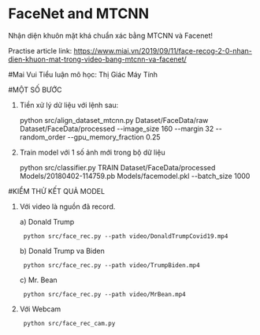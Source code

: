# FaceNet and MTCNN
Nhận diện khuôn mặt khá chuẩn xác bằng MTCNN và Facenet!

Practise article link: 
https://www.miai.vn/2019/09/11/face-recog-2-0-nhan-dien-khuon-mat-trong-video-bang-mtcnn-va-facenet/

#Mai Vui
Tiểu luận mô học: Thị Giác Máy Tính

#MỘT SỐ BƯỚC
1. Tiền xử lý dữ liệu với lệnh sau:

    python src/align_dataset_mtcnn.py  Dataset/FaceData/raw Dataset/FaceData/processed --image_size 160 --margin 32  --random_order --gpu_memory_fraction 0.25

2. Train model với 1 số ảnh mới trong bộ dữ liệu 

    python src/classifier.py TRAIN Dataset/FaceData/processed Models/20180402-114759.pb Models/facemodel.pkl --batch_size 1000

#KIỂM THỬ KẾT QUẢ MODEL
1. Với video là nguồn đã record.

    a) Donald Trump
    
        python src/face_rec.py --path video/DonaldTrumpCovid19.mp4 
    
    b) Donald Trump va Biden

        python src/face_rec.py --path video/TrumpBiden.mp4    
        
    c) Mr. Bean
        
        python src/face_rec.py --path video/MrBean.mp4 

2. Với Webcam
    
        python src/face_rec_cam.py

 